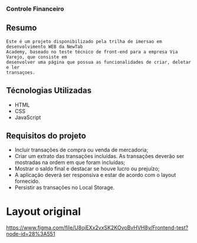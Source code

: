 ### Controle Financeiro

## Resumo
    Este é um projeto disponibilizado pela trilha de imersao em desenvolvimento WEB da NewTab
    Academy, baseado no teste técnico de front-end para a empresa Via Varejo, que consiste em
    desenvolver uma página que possua as funcionalidades de criar, deletar e ler
    transaçoes.

## Técnologias Utilizadas
<ul>
    <li>HTML</li>
    <li>CSS</li>
    <li>JavaScript</li>
</ul>

## Requisitos do projeto
<ul>
    <li>Incluir transações de compra ou venda de mercadoria;</li>
    <li>Criar um extrato das transações incluídas. As transações deverão ser mostradas na ordem em que foram incluídas;</li>
    <li>Mostrar o saldo final e destacar se houve lucro ou prejuízo;</li>
    <li>A aplicação deverá ser responsiva e estar de acordo com o layout fornecido.</li>
    <li>Persistir as transações no Local Storage.</li>
</ul>

# Layout original
https://www.figma.com/file/U8ojEXx2vxSK2KOvoBvHVH8y/Frontend-test?node-id=28%3A551